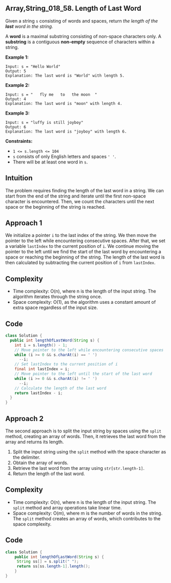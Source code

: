 ## Array,String_018_58. Length of Last Word

Given a string `s` consisting of words and spaces, return *the length of the **last** word in the string.*

A **word** is a maximal substring consisting of non-space characters only. A **substring** is a contiguous **non-empty** sequence of characters within a string.

**Example 1:**

```
Input: s = "Hello World"
Output: 5
Explanation: The last word is "World" with length 5.
```

**Example 2:**

```
Input: s = "   fly me   to   the moon  "
Output: 4
Explanation: The last word is "moon" with length 4.
```

**Example 3:**

```
Input: s = "luffy is still joyboy"
Output: 6
Explanation: The last word is "joyboy" with length 6.
```

**Constraints:**

- `1 <= s.length <= 104`
- `s` consists of only English letters and spaces `' '`.
- There will be at least one word in `s`.

## Intuition

The problem requires finding the length of the last word in a string. We can start from the end of the string and iterate until the first non-space character is encountered. Then, we count the characters until the next space or the beginning of the string is reached.

## Approach 1

We initialize a pointer `i` to the last index of the string. We then move the pointer to the left while encountering consecutive spaces. After that, we set a variable `lastIndex` to the current position of `i`. We continue moving the pointer to the left until we find the start of the last word by encountering a space or reaching the beginning of the string. The length of the last word is then calculated by subtracting the current position of `i` from `lastIndex`.

## Complexity

- Time complexity: O(n), where n is the length of the input string. The algorithm iterates through the string once.
- Space complexity: O(1), as the algorithm uses a constant amount of extra space regardless of the input size.

## Code

```java
class Solution {
  public int lengthOfLastWord(String s) {
    int i = s.length() - 1;
    // Move pointer to the left while encountering consecutive spaces
    while (i >= 0 && s.charAt(i) == ' ')
      --i;
    // Set lastIndex to the current position of i
    final int lastIndex = i;
    // Move pointer to the left until the start of the last word
    while (i >= 0 && s.charAt(i) != ' ')
      --i;
    // Calculate the length of the last word
    return lastIndex - i;
  }
}
```

## Approach 2

The second approach is to split the input string by spaces using the `split` method, creating an array of words. Then, it retrieves the last word from the array and returns its length.

1. Split the input string using the `split` method with the space character as the delimiter.
2. Obtain the array of words.
3. Retrieve the last word from the array using `str[str.length-1]`.
4. Return the length of the last word.

## Complexity

- Time complexity: O(n), where n is the length of the input string. The `split` method and array operations take linear time.
- Space complexity: O(m), where m is the number of words in the string. The `split` method creates an array of words, which contributes to the space complexity.

## Code

```java
class Solution {
    public int lengthOfLastWord(String s) {
     String ss[] = s.split(" ");
     return ss[ss.length-1].length();
    }
}
```

